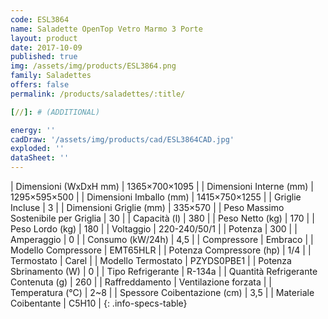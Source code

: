 ```yaml
---
code: ESL3864
name: Saladette OpenTop Vetro Marmo 3 Porte
layout: product
date: 2017-10-09
published: true
img: /assets/img/products/ESL3864.png
family: Saladettes
offers: false
permalink: /products/saladettes/:title/

[//]: # (ADDITIONAL)

energy: ''
cadDraw: '/assets/img/products/cad/ESL3864CAD.jpg'
exploded: ''
dataSheet: ''
---
```



| Dimensioni (WxDxH mm) | 1365×700×1095 |
| Dimensioni Interne (mm) | 1295×595×500 |
| Dimensioni Imballo (mm) | 1415×750×1255 |
| Griglie Incluse | 3 |
| Dimensioni Griglie (mm) | 335×570 |
| Peso Massimo Sostenibile per Griglia | 30 |
| Capacità (l) | 380 |
| Peso Netto (kg) | 170 |
| Peso Lordo (kg) | 180 |
| Voltaggio | 220-240/50/1 |
| Potenza | 300 |
| Amperaggio | 0 |
| Consumo (kW/24h) | 4,5 |
| Compressore | Embraco |
| Modello Compressore | EMT65HLR |
| Potenza Compressore (hp) | 1/4 |
| Termostato | Carel |
| Modello Termostato | PZYDS0PBE1 |
| Potenza Sbrinamento (W) | 0 |
| Tipo Refrigerante | R-134a |
| Quantità Refrigerante Contenuta (g) | 260 |
| Raffreddamento | Ventilazione forzata |
| Temperatura (°C) | 2~8 |
| Spessore Coibentazione (cm) | 3,5 |
| Materiale Coibentante | C5H10 |
{: .info-specs-table}
